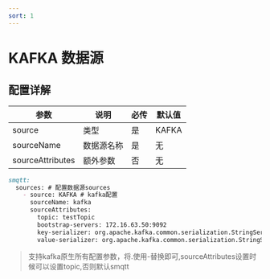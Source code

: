 ```yaml
---
sort: 1
---
```


# KAFKA 数据源

## 配置详解

|  参数   | 说明  | 必传  |默认值  |
|  ----  | ----  |----  |----  |
| source  | 类型 |是 |KAFKA  |
| sourceName| 数据源名称 | 是|无  |
| sourceAttributes| 额外参数 | 否|无  |

```markdown
smqtt:
  sources: # 配置数据源sources
    - source: KAFKA # kafka配置
      sourceName: kafka
      sourceAttributes:
        topic: testTopic
        bootstrap-servers: 172.16.63.50:9092
        key-serializer: org.apache.kafka.common.serialization.StringSerializer
        value-serializer: org.apache.kafka.common.serialization.StringSerializer
```

> 支持kafka原生所有配置参数，将.使用-替换即可,sourceAttributes设置时候可以设置topic,否则默认smqtt
